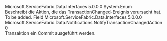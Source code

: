 <Type Name="NotifyTransactionChangedAction" FullName="Microsoft.ServiceFabric.Data.Notifications.NotifyTransactionChangedAction">
  <TypeSignature Language="C#" Value="public enum NotifyTransactionChangedAction" />
  <TypeSignature Language="ILAsm" Value=".class public auto ansi sealed NotifyTransactionChangedAction extends System.Enum" />
  <TypeSignature Language="DocId" Value="T:Microsoft.ServiceFabric.Data.Notifications.NotifyTransactionChangedAction" />
  <TypeSignature Language="VB.NET" Value="Public Enum NotifyTransactionChangedAction" />
  <TypeSignature Language="F#" Value="type NotifyTransactionChangedAction = " />
  <AssemblyInfo>
    <AssemblyName>Microsoft.ServiceFabric.Data.Interfaces</AssemblyName>
    <AssemblyVersion>5.0.0.0</AssemblyVersion>
  </AssemblyInfo>
  <Base>
    <BaseTypeName>System.Enum</BaseTypeName>
  </Base>
  <Docs>
    <summary>
            Beschreibt die Aktion, die das TransactionChanged-Ereignis verursacht hat.
            </summary>
    <remarks>To be added.</remarks>
  </Docs>
  <Members>
    <Member MemberName="Commit">
      <MemberSignature Language="C#" Value="Commit" />
      <MemberSignature Language="ILAsm" Value=".field public static literal valuetype Microsoft.ServiceFabric.Data.Notifications.NotifyTransactionChangedAction Commit = int32(0)" />
      <MemberSignature Language="DocId" Value="F:Microsoft.ServiceFabric.Data.Notifications.NotifyTransactionChangedAction.Commit" />
      <MemberSignature Language="VB.NET" Value="Commit" />
      <MemberSignature Language="F#" Value="Commit = 0" Usage="Microsoft.ServiceFabric.Data.Notifications.NotifyTransactionChangedAction.Commit" />
      <MemberType>Field</MemberType>
      <AssemblyInfo>
        <AssemblyName>Microsoft.ServiceFabric.Data.Interfaces</AssemblyName>
        <AssemblyVersion>5.0.0.0</AssemblyVersion>
      </AssemblyInfo>
      <ReturnValue>
        <ReturnType>Microsoft.ServiceFabric.Data.Notifications.NotifyTransactionChangedAction</ReturnType>
      </ReturnValue>
      <MemberValue>0</MemberValue>
      <Docs>
        <summary> 
            Transaktion ein Commit ausgeführt werden.
            </summary>
      </Docs>
    </Member>
  </Members>
</Type>